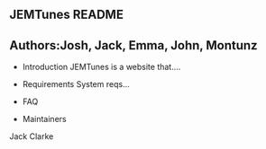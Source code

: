 JEMTunes README
---------------------------------------
Authors:Josh, Jack, Emma, John, Montunz
---------------------------------------
   
 * Introduction
		JEMTunes is a website that....
 
 
 * Requirements
		System reqs...
		
 * FAQ
 * Maintainers
 
 Jack Clarke